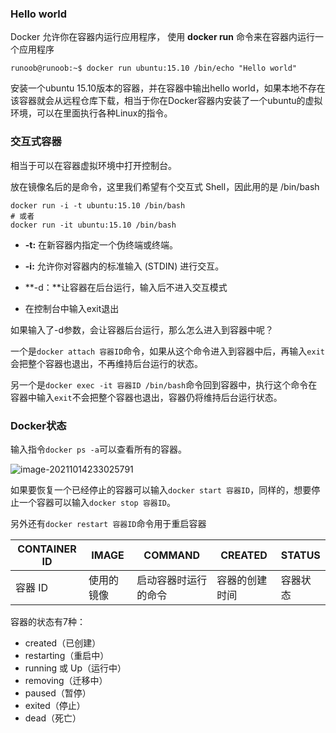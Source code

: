 ### Hello world

Docker 允许你在容器内运行应用程序， 使用 **docker run** 命令来在容器内运行一个应用程序

```
runoob@runoob:~$ docker run ubuntu:15.10 /bin/echo "Hello world"
```

安装一个ubuntu 15.10版本的容器，并在容器中输出hello world，如果本地不存在该容器就会从远程仓库下载，相当于你在Docker容器内安装了一个ubuntu的虚拟环境，可以在里面执行各种Linux的指令。

### 交互式容器

相当于可以在容器虚拟环境中打开控制台。

放在镜像名后的是命令，这里我们希望有个交互式 Shell，因此用的是 /bin/bash

```
docker run -i -t ubuntu:15.10 /bin/bash
# 或者
docker run -it ubuntu:15.10 /bin/bash
```

- **-t:** 在新容器内指定一个伪终端或终端。
- **-i:** 允许你对容器内的标准输入 (STDIN) 进行交互。
- **-d：**让容器在后台运行，输入后不进入交互模式 

- 在控制台中输入exit退出

如果输入了-d参数，会让容器后台运行，那么怎么进入到容器中呢？

一个是`docker attach 容器ID`命令，如果从这个命令进入到容器中后，再输入`exit`会把整个容器也退出，不再维持后台运行的状态。

另一个是`docker exec -it 容器ID /bin/bash`命令回到容器中，执行这个命令在容器中输入`exit`不会把整个容器也退出，容器仍将维持后台运行状态。

### Docker状态

输入指令`docker ps -a`可以查看所有的容器。

![image-20211014233025791](C:\Users\JqWang\AppData\Roaming\Typora\typora-user-images\image-20211014233025791.png)

如果要恢复一个已经停止的容器可以输入`docker start 容器ID`，同样的，想要停止一个容器可以输入`docker stop 容器ID`。

另外还有`docker restart 容器ID`命令用于重启容器

| CONTAINER ID | IMAGE      | COMMAND              | CREATED        | STATUS   |
| ------------ | ---------- | -------------------- | -------------- | -------- |
| 容器 ID      | 使用的镜像 | 启动容器时运行的命令 | 容器的创建时间 | 容器状态 |

容器的状态有7种：

- created（已创建）
- restarting（重启中）
- running 或 Up（运行中）
- removing（迁移中）
- paused（暂停）
- exited（停止）
- dead（死亡）